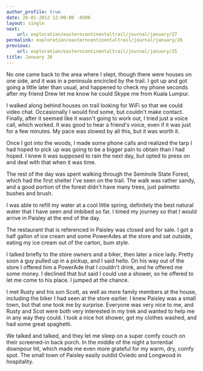 ```yaml
---
author_profile: true
date: 26-01-2012 12:00:00 -0500
layout: single
next:
    url: exploration/easterncontinentaltrail/journal/january/27
permalink: exploration/easterncontinentaltrail/journal/january/26
previous:
    url: exploration/easterncontinentaltrail/journal/january/25
title: January 26
---
```

No one came back to the area where I slept, though there were houses on one side, and it was in a peninsula encircled by the trail. I got up and got going a little later than usual, and happened to check my phone seconds after my friend Drew let me know he could Skype me from Kuala Lumpur.

I walked along behind houses on trail looking for WiFi so that we could video chat. Occasionally I would find some, but couldn't make contact. Finally, after it seemed like it wasn't going to work out, I tried just a voice call, which worked. It was good to hear a friend's voice, even if it was just for a few minutes. My pace was slowed by all this, but it was worth it.

Once I got into the woods, I made some phone calls and realized the tarp I had hoped to pick up was going to be a bigger pain to obtain than I had hoped. I knew it was supposed to rain the next day, but opted to press on and deal with that when it was time.

The rest of the day was spent walking through the Seminole State Forest, which had the first shelter I've seen on the trail. The walk was rather sandy, and a good portion of the forest didn't have many trees, just palmetto bushes and brush.

I was able to refill my water at a cool little spring, definitely the best natural water that I have seen and imbibed so far. I timed my journey so that I would arrive in Paisley at the end of the day.

The restaurant that is referenced in Paisley was closed and for sale. I got a half gallon of ice cream and some PowerAdes at the store and sat outside, eating my ice cream out of the carton, bum style.

I talked briefly to the store owners and a biker, then later a nice lady. Pretty soon a guy pulled up in a pickup, and I said hello. On his way out of the store I offered him a PowerAde that I couldn't drink, and he offered me some money. I declined that but said I could use a shower, so he offered to let me come to his place. I jumped at the chance.

I met Rusty and his son Scott, as well as more family members at the house, including the biker I had seen at the store earlier. I knew Paisley was a small town, but that one took me by surprise. Everyone was very nice to me, and Rusty and Scot were both very interested in my trek and wanted to help me in any way they could. I took a nice hot shower, got my clothes washed, and had some great spaghetti.

We talked and talked, and they let me sleep on a super comfy couch on their screened-in back porch. In the middle of the night a torrential downpour hit, which made me even more grateful for my warm, dry, comfy spot. The small town of Paisley easily outdid Oviedo and Longwood in hospitality.